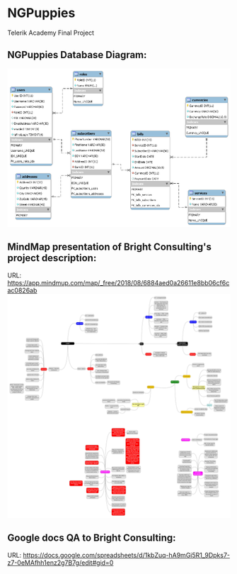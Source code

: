 # NGPuppies
Telerik Academy Final Project

## NGPuppies Database Diagram:
![Alt text](https://github.com/TeamWasp/NGPuppies/blob/master/data/ngpuppies_db_diagram.png?raw=true 'NG-Puppies database diagram')

## MindMap presentation of Bright Consulting's project description:
URL: https://app.mindmup.com/map/_free/2018/08/6884aed0a26611e8bb06cf6cac0826ab
![Alt text](https://github.com/TeamWasp/NGPuppies/blob/master/data/ng-puppies-project-schema/ng-puppies-project-schema_new.png?raw=true 'NG-Puppies project schema')

## Google docs QA to Bright Consulting:
URL: https://docs.google.com/spreadsheets/d/1kbZuq-hA9mGi5R1_9Dpks7-z7-0eMAfhh1enz2g7B7g/edit#gid=0
